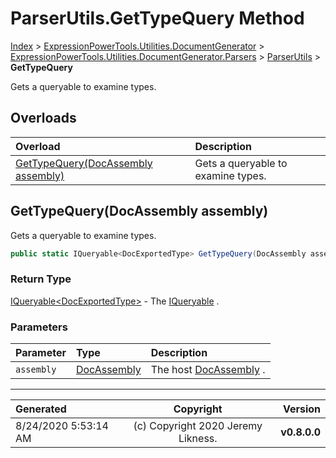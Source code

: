 ﻿# ParserUtils.GetTypeQuery Method

[Index](../index.md) > [ExpressionPowerTools.Utilities.DocumentGenerator](ExpressionPowerTools.Utilities.DocumentGenerator.a.md) > [ExpressionPowerTools.Utilities.DocumentGenerator.Parsers](ExpressionPowerTools.Utilities.DocumentGenerator.Parsers.n.md) > [ParserUtils](ExpressionPowerTools.Utilities.DocumentGenerator.Parsers.ParserUtils.cs.md) > **GetTypeQuery**

Gets a queryable to examine types.

## Overloads

| Overload | Description |
| :-- | :-- |
| [GetTypeQuery(DocAssembly assembly)](#gettypequerydocassembly-assembly) | Gets a queryable to examine types. |
## GetTypeQuery(DocAssembly assembly)

Gets a queryable to examine types.

```csharp
public static IQueryable<DocExportedType> GetTypeQuery(DocAssembly assembly)
```

### Return Type

 [IQueryable&lt;DocExportedType>](https://docs.microsoft.com/dotnet/api/system.linq.iqueryable-1)  - The [IQueryable](https://docs.microsoft.com/dotnet/api/system.linq.iqueryable) .

### Parameters

| Parameter | Type | Description |
| :-- | :-- | :-- |
| `assembly` | [DocAssembly](ExpressionPowerTools.Utilities.DocumentGenerator.Hierarchy.DocAssembly.cs.md) | The host [DocAssembly](ExpressionPowerTools.Utilities.DocumentGenerator.Hierarchy.DocAssembly.cs.md) . |



---

| Generated | Copyright | Version |
| :-- | :-: | --: |
| 8/24/2020 5:53:14 AM | (c) Copyright 2020 Jeremy Likness. | **v0.8.0.0** |
